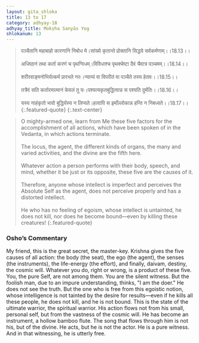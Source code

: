 ```yaml
---
layout: gita_shloka
title: 13 to 17
category: adhyay-18
adhyay_title: Mokṣha Sanyās Yog
shlokanum: 13
---
```


> पञ्चैतानि महाबाहो कारणानि निबोध मे।सांख्ये कृतान्ते प्रोक्तानि सिद्धये सर्वकर्मणाम्।।18.13।।<br><br>अधिष्ठानं तथा कर्ता करणं च पृथग्विधम्।विविधाश्च पृथक्चेष्टा दैवं चैवात्र पञ्चमम्।।18.14।।<br><br>शरीरवाङ्मनोभिर्यत्कर्म प्रारभते नरः।न्याय्यं वा विपरीतं वा पञ्चैते तस्य हेतवः।।18.15।।<br><br>तत्रैवं सति कर्तारमात्मानं केवलं तु यः।पश्यत्यकृतबुद्धित्वान्न स पश्यति दुर्मतिः।।18.16।।<br><br>यस्य नाहंकृतो भावो बुद्धिर्यस्य न लिप्यते।हत्वापि स इमाँल्लोकान्न हन्ति न निबध्यते।।18.17।।
{:.featured-quote}
{:.text-center}

> O mighty-armed one, learn from Me these five factors for the accomplishment of all actions, which have been spoken of in the Vedanta, in which actions terminate.<br><br>The locus, the agent, the different kinds of organs, the many and varied activities, and the divine are the fifth here.<br><br>Whatever action a person performs with their body, speech, and mind, whether it be just or its opposite, these five are the causes of it.<br><br>Therefore, anyone whose intellect is imperfect and perceives the Absolute Self as the agent, does not perceive properly and has a distorted intellect.<br><br>He who has no feeling of egoism, whose intellect is untainted, he does not kill, nor does he become bound—even by killing these creatures!
{:.featured-quote}

### Osho’s Commentary
My friend, this is the great secret, the master-key. Krishna gives the five causes of all action: the body (the seat), the ego (the agent), the senses (the instruments), the life-energy (the effort), and finally, daivam, destiny, the cosmic will.
Whatever you do, right or wrong, is a product of these five. You, the pure Self, are not among them. You are the silent witness.
But the foolish man, due to an impure understanding, thinks, "I am the doer." He does not see the truth.
But the one who is free from this egoistic notion, whose intelligence is not tainted by the desire for results—even if he kills all these people, he does not kill, and he is not bound.
This is the state of the ultimate warrior, the spiritual warrior. His action flows not from his small, personal self, but from the vastness of the cosmic will. He has become an instrument, a hollow bamboo flute. The song that flows through him is not his, but of the divine. He acts, but he is not the actor. He is a pure witness. And in that witnessing, he is utterly free.
